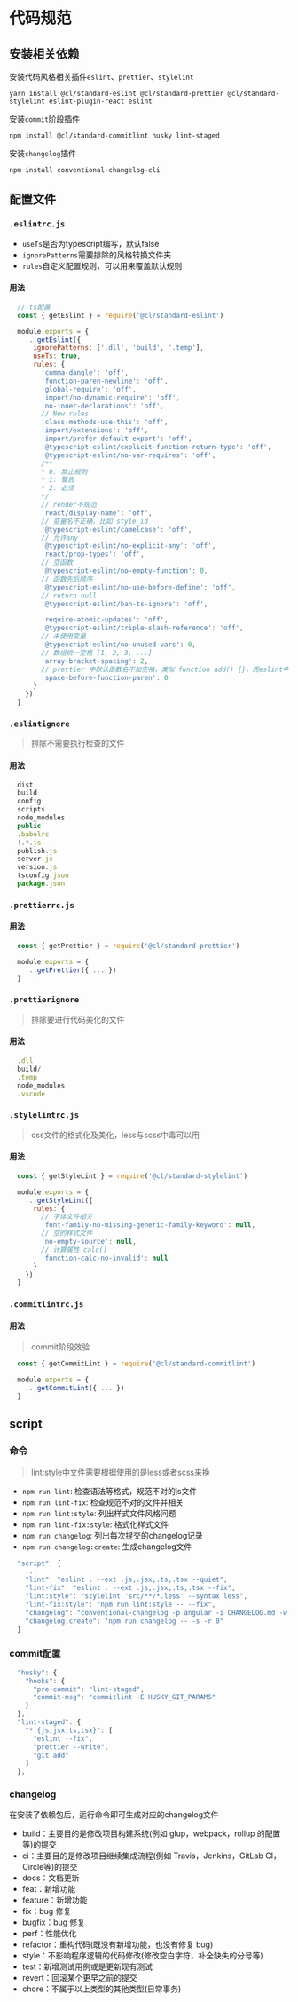 # 代码规范

## 安装相关依赖

安装代码风格相关插件`eslint`、`prettier`、`stylelint`

`yarn install @cl/standard-eslint @cl/standard-prettier @cl/standard-stylelint eslint-plugin-react eslint`

安装`commit`阶段插件

`npm install @cl/standard-commitlint husky lint-staged`

安装`changelog`插件

`npm install conventional-changelog-cli`

## 配置文件

### `.eslintrc.js`

- `useTs`是否为typescript编写，默认false
- `ignorePatterns`需要排除的风格转换文件夹
- `rules`自定义配置规则，可以用来覆盖默认规则

#### 用法

```javascript
  // ts配置
  const { getEslint } = require('@cl/standard-eslint')

  module.exports = {
    ...getEslint({
      ignorePatterns: ['.dll', 'build', '.temp'],
      useTs: true,
      rules: {
        'comma-dangle': 'off',
        'function-paren-newline': 'off',
        'global-require': 'off',
        'import/no-dynamic-require': 'off',
        'no-inner-declarations': 'off',
        // New rules
        'class-methods-use-this': 'off',
        'import/extensions': 'off',
        'import/prefer-default-export': 'off',
        '@typescript-eslint/explicit-function-return-type': 'off',
        '@typescript-eslint/no-var-requires': 'off',
        /**
        * 0: 禁止规则
        * 1: 警告
        * 2: 必须
        */
        // render不规范
        'react/display-name': 'off',
        // 变量名不正确，比如 style_id
        '@typescript-eslint/camelcase': 'off',
        // 允许any
        '@typescript-eslint/no-explicit-any': 'off',
        'react/prop-types': 'off',
        // 空函数
        '@typescript-eslint/no-empty-function': 0,
        // 函数先后顺序
        '@typescript-eslint/no-use-before-define': 'off',
        // return null
        '@typescript-eslint/ban-ts-ignore': 'off',

        'require-atomic-updates': 'off',
        '@typescript-eslint/triple-slash-reference': 'off',
        // 未使用变量
        '@typescript-eslint/no-unused-vars': 0,
        // 数组统一空格 [1, 2, 3, ...]
        'array-bracket-spacing': 2,
        // prettier 中默认函数名不加空格，类似 function add() {}，而eslint中默认为function add () {}
        'space-before-function-paren': 0
      }
    })
  }
```

### `.eslintignore`

> 排除不需要执行检查的文件

#### 用法

```javascript
  dist
  build
  config
  scripts
  node_modules
  public
  .babelrc
  !.*.js
  publish.js
  server.js
  version.js
  tsconfig.json
  package.json
```

### `.prettierrc.js`

#### 用法

```javascript
  const { getPrettier } = require('@cl/standard-prettier')

  module.exports = {
    ...getPrettier({ ... })
  }
```

### `.prettierignore`

> 排除要进行代码美化的文件

#### 用法

```javascript
  .dll
  build/
  .temp
  node_modules
  .vscode
```

### `.stylelintrc.js`

> css文件的格式化及美化，less与scss中毒可以用

#### 用法

```javascript
  const { getStyleLint } = require('@cl/standard-stylelint')

  module.exports = {
    ...getStyleLint({
      rules: {
        // 字体文件相关
        'font-family-no-missing-generic-family-keyword': null,
        // 空的样式文件
        'no-empty-source': null,
        // 计算属性 calc()
        'function-calc-no-invalid': null
      }
    })
  }
```

### `.commitlintrc.js`

#### 用法

> commit阶段效验

```javascript
  const { getCommitLint } = require('@cl/standard-commitlint')

  module.exports = {
    ...getCommitLint({ ... })
  }
```

## script

### 命令

> lint:style中文件需要根据使用的是less或者scss来换

- `npm run lint`: 检查语法等格式，规范不对的js文件
- `npm run lint-fix`: 检查规范不对的文件并相关
- `npm run lint:style`: 列出样式文件风格问题
- `npm run lint-fix:style`: 格式化样式文件
- `npm run changelog`: 列出每次提交的changelog记录
- `npm run changelog:create`: 生成changelog文件

```javascript
  "script": {
    ...
    "lint": "eslint . --ext .js,.jsx,.ts,.tsx --quiet",
    "lint-fix": "eslint . --ext .js,.jsx,.ts,.tsx --fix",
    "lint:style": "stylelint 'src/**/*.less' --syntax less",
    "lint-fix:style": "npm run lint:style -- --fix",
    "changelog": "conventional-changelog -p angular -i CHANGELOG.md -w -r 0",
    "changelog:create": "npm run changelog -- -s -r 0"
  }
```

### commit配置

```javascript
  "husky": {
    "hooks": {
      "pre-commit": "lint-staged",
      "commit-msg": "commitlint -E HUSKY_GIT_PARAMS"
    }
  },
  "lint-staged": {
    "*.{js,jsx,ts,tsx}": [
      "eslint --fix",
      "prettier --write",
      "git add"
    ]
  },
```

### changelog

在安装了依赖包后，运行命令即可生成对应的changelog文件

- build：主要目的是修改项目构建系统(例如 glup，webpack，rollup 的配置等)的提交
- ci：主要目的是修改项目继续集成流程(例如 Travis，Jenkins，GitLab CI，Circle等)的提交
- docs：文档更新
- feat：新增功能
- feature：新增功能
- fix：bug 修复
- bugfix：bug 修复
- perf：性能优化
- refactor：重构代码(既没有新增功能，也没有修复 bug)
- style：不影响程序逻辑的代码修改(修改空白字符，补全缺失的分号等)
- test：新增测试用例或是更新现有测试
- revert：回滚某个更早之前的提交
- chore：不属于以上类型的其他类型(日常事务)
